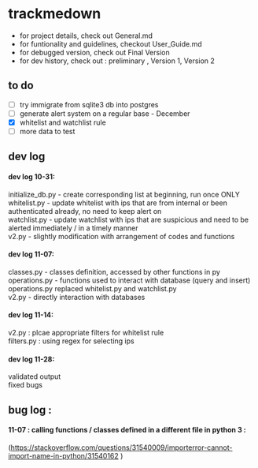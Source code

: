 # trackmedown

- for project details, check out General.md 
- for funtionality and guidelines, checkout User_Guide.md 
- for debugged version, check out Final Version 
- for dev history, check out : preliminary , Version 1, Version 2 

## to do 
- [ ] try immigrate from sqlite3 db into postgres
- [ ] generate alert system on a regular base - December 
- [x] whitelist and watchlist rule 
- [ ] more data to test 

## dev log 
#### dev log 10-31:
initialize_db.py - create corresponding list at beginning, run once ONLY <br/>
whitelist.py - update whitelist with ips that are from internal or been authenticated already, no need to keep alert on  <br/>
watchlist.py - update watchlist with ips that are suspicious and need to be alerted immediately / in a timely manner <br/>
v2.py - slightly modification with arrangement of codes and functions <br/>

#### dev log 11-07:
classes.py - classes definition, accessed by other functions in py <br/>
operations.py - functions used to interact with database (query and insert) <br/>
operations.py replaced whitelist.py and watchlist.py <br/>
v2.py - directly interaction with databases <br/>

#### dev log 11-14: 
v2.py : plcae appropriate filters for whitelist rule  <br/>
filters.py : using regex for selecting ips <br/>

#### dev log 11-28:
validated output <br/>
fixed bugs <br/>


## bug log :
#### 11-07 : calling functions / classes defined in a different file in python 3 :
(https://stackoverflow.com/questions/31540009/importerror-cannot-import-name-in-python/31540162 )

